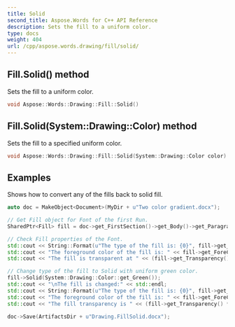 ```yaml
---
title: Solid
second_title: Aspose.Words for C++ API Reference
description: Sets the fill to a uniform color.
type: docs
weight: 404
url: /cpp/aspose.words.drawing/fill/solid/
---
```

## Fill.Solid() method


Sets the fill to a uniform color.

```cpp
void Aspose::Words::Drawing::Fill::Solid()
```

## Fill.Solid(System::Drawing::Color) method


Sets the fill to a specified uniform color.

```cpp
void Aspose::Words::Drawing::Fill::Solid(System::Drawing::Color color)
```


## Examples




Shows how to convert any of the fills back to solid fill. 
```cpp
auto doc = MakeObject<Document>(MyDir + u"Two color gradient.docx");

// Get Fill object for Font of the first Run.
SharedPtr<Fill> fill = doc->get_FirstSection()->get_Body()->get_Paragraphs()->idx_get(0)->get_Runs()->idx_get(0)->get_Font()->get_Fill();

// Check Fill properties of the Font.
std::cout << String::Format(u"The type of the fill is: {0}", fill->get_FillType()) << std::endl;
std::cout << "The foreground color of the fill is: " << fill->get_ForeColor() << std::endl;
std::cout << "The fill is transparent at " << (fill->get_Transparency() * 100) << "%" << std::endl;

// Change type of the fill to Solid with uniform green color.
fill->Solid(System::Drawing::Color::get_Green());
std::cout << "\nThe fill is changed:" << std::endl;
std::cout << String::Format(u"The type of the fill is: {0}", fill->get_FillType()) << std::endl;
std::cout << "The foreground color of the fill is: " << fill->get_ForeColor() << std::endl;
std::cout << "The fill transparency is " << (fill->get_Transparency() * 100) << "%" << std::endl;

doc->Save(ArtifactsDir + u"Drawing.FillSolid.docx");
```

